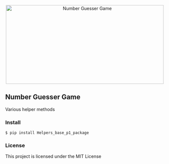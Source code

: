 <p align="center">
  <img src="https://wendynavarrete.com/wp-content/uploads/2020/11/background-5594879__480.jpg" alt="Number Guesser Game" border="0" height="250" width="500" />
</p>

## Number Guesser Game

Various helper methods


###  Install

```
$ pip install Helpers_base_p1_package
```


### License

This project is licensed under the MIT License

